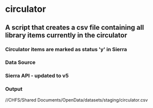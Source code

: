 # circulator
## A script that creates a csv file containing all library items currently in the circulator 
### Circulator items are marked as status 'y' in Sierra

### Data Source
### Sierra API - updated to v5

### Output 
//CHFS/Shared Documents/OpenData/datasets/staging/circulator.csv
